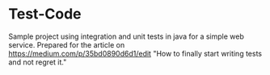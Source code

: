 # Test-Code
Sample project using integration and unit tests in java for a simple web service. Prepared for the article on https://medium.com/p/35bd0890d6d1/edit "How to finally start writing tests and not regret it."
